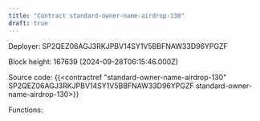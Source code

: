 ```yaml
---
title: "Contract standard-owner-name-airdrop-130"
draft: true
---
```

Deployer: SP2QEZ06AGJ3RKJPBV14SY1V5BBFNAW33D96YPGZF


 



Block height: 167639 (2024-09-28T06:15:46.000Z)

Source code: {{<contractref "standard-owner-name-airdrop-130" SP2QEZ06AGJ3RKJPBV14SY1V5BBFNAW33D96YPGZF standard-owner-name-airdrop-130>}}

Functions:


